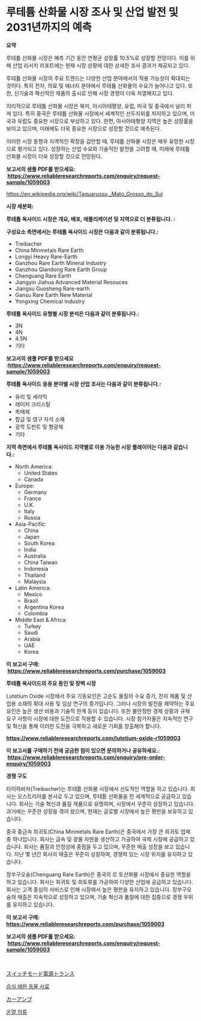 <p><h1>루테튬 산화물 시장 조사 및 산업 발전 및 2031년까지의 예측</h1></p><p><strong>요약</strong></p>
<p><p>루테튬 산화물 시장은 예측 기간 동안 연평균 성장률 10.5%로 성장할 전망이다. 이를 위해 산업 리서치 리포트에는 현재 시장 상황에 대한 상세한 조사 결과가 제공되고 있다. </p><p>루테튬 산화물 시장의 주요 트렌드는 다양한 산업 분야에서의 적용 가능성이 확대되는 것이다. 특히 전자, 의료 및 에너지 분야에서 루테튬 산화물의 수요가 늘어나고 있다. 또한, 신기술과 혁신적인 제품의 출시로 인해 시장 경쟁이 더욱 치열해지고 있다.</p><p>지리적으로 루테튬 산화물 시장은 북미, 아시아태평양, 유럽, 미국 및 중국에서 널리 퍼져 있다. 특히 중국은 루테튬 산화물 시장에서 세계적인 선두지위를 차지하고 있으며, 미국과 유럽도 중요한 시장으로 부상하고 있다. 한편, 아시아태평양 지역은 높은 성장률을 보이고 있으며, 미래에도 더욱 중요한 시장으로 성장할 것으로 예측된다.</p><p>이러한 시장 동향과 지역적인 확장을 감안할 때, 루테튬 산화물 시장은 매우 유망한 시장으로 평가되고 있다. 성장하는 산업 수요와 기술적인 발전을 고려할 때, 미래에 루테튬 산화물 시장이 더욱 성장할 것으로 전망된다.</p></p>
<p><strong>보고서의 샘플 PDF를 받으세요: &nbsp;<a href="https://www.reliableresearchreports.com/enquiry/request-sample/1059003">https://www.reliableresearchreports.com/enquiry/request-sample/1059003</a></strong></p>
<p><a href="https://en.wikipedia.org/wiki/Taquarussu,_Mato_Grosso_do_Sul">https://en.wikipedia.org/wiki/Taquarussu,_Mato_Grosso_do_Sul</a></p>
<p><strong>시장 세분화:</strong></p>
<p><strong> 루테튬 옥사이드 시장은 개요, 배포, 애플리케이션 및 지역으로 더 분류됩니다. :</strong></p>
<p><strong>구성요소 측면에서는 루테튬 옥사이드 시장은 다음과 같이 분류됩니다.:</strong></p>
<p><ul><li>Treibacher</li><li>China Minmetals Rare Earth</li><li>Longyi Heavy Rare-Earth</li><li>Ganzhou Rare Earth Mineral Industry</li><li>Ganzhou Qiandong Rare Earth Group</li><li>Chenguang Rare Earth</li><li>Jiangyin Jiahua Advanced Material Resouces</li><li>Jiangsu Guosheng Rare-earth</li><li>Gansu Rare Earth New Material</li><li>Yongxing Chemical Industry</li></ul></p>
<p><strong> 루테튬 옥사이드 유형별 시장 분석은 다음과 같이 분류됩니다.:</strong></p>
<p><ul><li>3N</li><li>4N</li><li>4.5N</li><li>기타</li></ul></p>
<p><strong>보고서의 샘플 PDF를 받으세요 :<a href="https://www.reliableresearchreports.com/enquiry/request-sample/1059003">https://www.reliableresearchreports.com/enquiry/request-sample/1059003</a></strong></p>
<p><strong> 루테튬 옥사이드 응용 분야별 시장 산업 조사는 다음과 같이 분류됩니다.:</strong></p>
<p><ul><li>유리 및 세라믹</li><li>레이저 크리스탈</li><li>촉매제</li><li>합금 및 영구 자석 소재</li><li>광학 도펀트 및 형광체</li><li>기타</li></ul></p>
<p><strong>지역 측면에서 루테튬 옥사이드 지역별로 이용 가능한 시장 플레이어는 다음과 같습니다.:</strong></p>
<p><ul>
    <li>
        North America:
        <ul>
            <li>United States</li>
            <li>Canada</li>
        </ul>
    </li>
    <li>
        Europe:
        <ul>
            <li>Germany</li>
            <li>France</li>
            <li>U.K.</li>
            <li>Italy</li>
            <li>Russia</li>
        </ul>
    </li>
    <li>
        Asia-Pacific:
        <ul>
            <li>China</li>
            <li>Japan</li>
            <li>South Korea</li>
            <li>India</li>
            <li>Australia</li>
            <li>China Taiwan</li>
            <li>Indonesia</li>
            <li>Thailand</li>
            <li>Malaysia</li>
        </ul>
    </li>
    <li>
        Latin America:
        <ul>
            <li>Mexico</li>
            <li>Brazil</li>
            <li>Argentina Korea</li>
            <li>Colombia</li>
        </ul>
    </li>
    <li>
        Middle East & Africa:
        <ul>
            <li>Turkey</li>
            <li>Saudi</li>
            <li>Arabia</li>
            <li>UAE</li>
            <li>Korea</li>
        </ul>
    </li>
    </ul></p>
<p><strong>이 보고서 구매: &nbsp;<a href="https://www.reliableresearchreports.com/purchase/1059003">https://www.reliableresearchreports.com/purchase/1059003</a></strong></p>
<p><strong>루테튬 옥사이드의 주요 동인 및 장벽 시장</strong></p>
<p><p>Lutetium Oxide 시장에서 주요 기동요인은 고순도 물질의 수요 증가, 전자 제품 및 산업용 소재의 확대 사용 및 임상 연구의 증가입니다. 그러나 시장의 발전을 제약하는 주요 요인은 높은 생산 비용과 기술적 한계 등이 있습니다. 또한 불안정한 경제 상황과 규제 요구 사항이 시장에 대한 도전으로 작용할 수 있습니다. 시장 참가자들은 지속적인 연구 및 혁신을 통해 이러한 도전을 극복하고 새로운 기회를 창출해야 합니다.</p></p>
<p><strong><a href="https://www.reliableresearchreports.com/lutetium-oxide-r1059003">https://www.reliableresearchreports.com/lutetium-oxide-r1059003</a></strong></p>
<p><strong>이 보고서를 구매하기 전에 궁금한 점이 있으면 문의하거나 공유하세요.: &nbsp;<a href="https://www.reliableresearchreports.com/enquiry/pre-order-enquiry/1059003">https://www.reliableresearchreports.com/enquiry/pre-order-enquiry/1059003</a></strong></p>
<p><strong>경쟁 구도</strong></p>
<p><p>타이하바처(Treibacher)는 루테튨 산화물 시장에서 선도적인 역할을 하고 있습니다. 회사는 오스트리아를 본사로 두고 있으며, 루테튨 산화물을 전 세계적으로 공급하고 있습니다. 회사는 기술 혁신과 품질 제품으로 유명하며, 시장에서 꾸준히 성장하고 있습니다. 과거에는 꾸준한 성장을 겪어 왔으며, 현재는 글로벌 시장에서 높은 평판을 보유하고 있습니다.</p><p>중국 중금속 희귀토(China Minmetals Rare Earth)은 중국에서 가장 큰 희귀토 업체 중 하나입니다. 회사는 금속 및 광물 자원을 생산하고 가공하여 국제 시장에 공급하고 있습니다. 회사는 품질과 안정성에 중점을 두고 있으며, 꾸준한 매출 성장을 보고 있습니다. 지난 몇 년간 회사의 매출은 꾸준히 성장하여, 경쟁력 있는 시장 위치를 유지하고 있습니다.</p><p>장쑤구오슝(Chenguang Rare Earth)은 중국의 르 토산화물 시장에서 중요한 역할을 하고 있습니다. 회사는 희귀토 및 희토류를 가공하여 다양한 산업에 공급하고 있습니다. 회사는 고객 중심의 서비스로 인해 시장에서 높은 평판을 유지하고 있습니다. 장쑤구오슝의 매출은 지속적으로 성장하고 있으며, 기술 혁신과 품질에 대한 집중으로 경쟁 우위를 유지하고 있습니다.</p></p>
<p><strong>이 보고서 구매: &nbsp; <a href="https://www.reliableresearchreports.com/purchase/1059003">https://www.reliableresearchreports.com/purchase/1059003</a></strong></p>
<p><strong>보고서의 샘플 PDF를 받으세요: &nbsp;<a href="https://www.reliableresearchreports.com/enquiry/request-sample/1059003">https://www.reliableresearchreports.com/enquiry/request-sample/1059003</a></strong><strong></strong></p>
<p>&nbsp;</p>
<p><p><a href="https://github.com/roulaayoub-saad/Market-Research-Report-List-2/blob/main/651214429155.md">スイッチモード電源トランス</a></p><p><a href="https://github.com/KellyLyncyh543964/Market-Research-Report-List-3/blob/main/653500738327.md">습식 애완 동물 사료</a></p><p><a href="https://github.com/zjkmgcs938405/Market-Research-Report-List-3/blob/main/283615629154.md">カーアンプ</a></p><p><a href="https://github.com/rcabello548/Market-Research-Report-List-2/blob/main/938201238328.md">온열 의류</a></p></p>